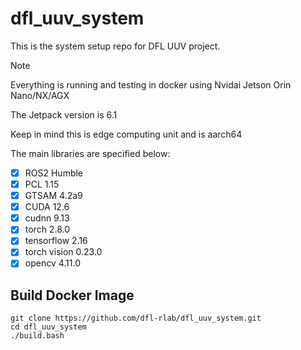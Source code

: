 # dfl_uuv_system

This is the system setup repo for DFL UUV project.
> [!NOTE]
> Everything is running and testing in docker using Nvidai Jetson Orin Nano/NX/AGX
> 
> The Jetpack version is 6.1
>
> Keep in mind this is edge computing unit and is aarch64

The main libraries are specified below:
  - [x] ROS2 Humble
  - [x] PCL 1.15
  - [x] GTSAM 4.2a9
  - [x] CUDA 12.6
  - [x] cudnn 9.13
  - [x] torch 2.8.0
  - [x] tensorflow 2.16
  - [x] torch vision 0.23.0
  - [x] opencv 4.11.0
        
## Build Docker Image
```
git clone https://github.com/dfl-rlab/dfl_uuv_system.git
cd dfl_uuv_system
./build.bash
```
